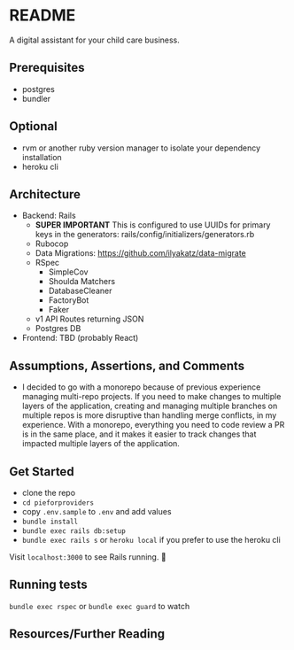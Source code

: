 # README

A digital assistant for your child care business.

## Prerequisites

* postgres
* bundler

## Optional

* rvm or another ruby version manager to isolate your dependency installation
* heroku cli

## Architecture

* Backend: Rails
  * **SUPER IMPORTANT** This is configured to use UUIDs for primary keys in the generators: rails/config/initializers/generators.rb
  * Rubocop
  * Data Migrations: https://github.com/ilyakatz/data-migrate
  * RSpec
    * SimpleCov
    * Shoulda Matchers
    * DatabaseCleaner
    * FactoryBot
    * Faker
  * v1 API Routes returning JSON
  * Postgres DB
* Frontend: TBD (probably React)

## Assumptions, Assertions, and Comments

* I decided to go with a monorepo because of previous experience managing multi-repo projects.  If you need to make changes to multiple layers of the application, creating and managing multiple branches on multiple repos is more disruptive than handling merge conflicts, in my experience.  With a monorepo, everything you need to code review a PR is in the same place, and it makes it easier to track changes that impacted multiple layers of the application.

## Get Started

- clone the repo
- `cd pieforproviders`
- copy `.env.sample` to `.env` and add values
- `bundle install`
- `bundle exec rails db:setup`
- `bundle exec rails s` or `heroku local` if you prefer to use the heroku cli

Visit `localhost:3000` to see Rails running. 🥳

## Running tests

`bundle exec rspec` or `bundle exec guard` to watch

## Resources/Further Reading